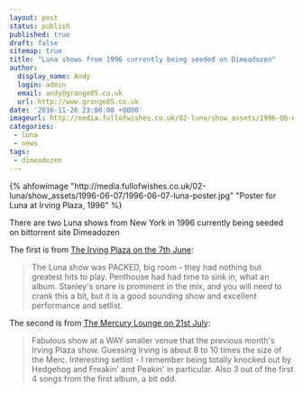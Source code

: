 ```yaml
---
layout: post
status: publish
published: true
draft: false
sitemap: true
title: "Luna shows from 1996 currently being seeded on Dimeadozen"
author:
  display_name: Andy
  login: admin
  email: andy@grange85.co.uk
  url: http://www.grange85.co.uk
date: '2016-11-26 23:00:00 +0000'
imageurl: http://media.fullofwishes.co.uk/02-luna/show_assets/1996-06-07/1996-06-07-luna-poster.jpg
categories:
 - luna
 - news
tags:
 - dimeadozen
---
```

<div class="col-md-6 pull-right">{% ahfowimage "http://media.fullofwishes.co.uk/02-luna/show_assets/1996-06-07/1996-06-07-luna-poster.jpg" "Poster for Luna at Irving Plaza, 1996" %}</div>
<p class="lead">There are two Luna shows from New York in 1996 currently being seeded on bittorrent site Dimeadozen</p>

<p>The first is from <a href="http://www.dimeadozen.org/torrents-details.php?id=577528">The Irving Plaza on the 7th June</a>:</p>
<blockquote>
The Luna show was PACKED, big room - they had nothing but greatest hits to play. Penthouse had had time to sink in, what an album. Stanley's snare is prominent in the mix, and you will need to crank this a bit, but it is a good sounding show and excellent performance and setlist. 
</blockquote>

<p>The second is from <a href="http://www.dimeadozen.org/torrents-details.php?id=577651">The Mercury Lounge on 21st July</a>:</p>
<blockquote>Fabulous show at a WAY smaller venue that the previous month's Irving Plaza show. Guessing Irving is about 8 to 10 times the size of the Merc. Interesting setlist - I remember being totally knocked out by Hedgehog and Freakin' and Peakin' in particular. Also 3 out of the first 4 songs from the first album, a bit odd. 
</blockquote> 
